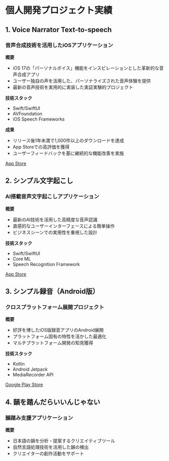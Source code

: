 # 個人開発プロジェクト実績

## 1. Voice Narrator Text-to-speech 
### 音声合成技術を活用したiOSアプリケーション

**概要**
- iOS 17の「パーソナルボイス」機能をインスピレーションとした革新的な音声合成アプリ
- ユーザー独自の声を活用した、パーソナライズされた音声体験を提供
- 最新の音声技術を実用的に実装した実証実験的プロジェクト

**技術スタック**
- Swift/SwiftUI
- AVFoundation
- iOS Speech Frameworks

**成果**
- リリース後1年未満で1,000件以上のダウンロードを達成
- App Storeでの高評価を獲得
- ユーザーフィードバックを基に継続的な機能改善を実施

[App Store](https://apps.apple.com/jp/app/読み上げナレーター-声で読み上げ/id6478449537)

## 2. シンプル文字起こし
### AI搭載音声文字起こしアプリケーション

**概要**
- 最新のAI技術を活用した高精度な音声認識
- 直感的なユーザーインターフェースによる簡単操作
- ビジネスシーンでの実用性を重視した設計

**技術スタック**
- Swift/SwiftUI
- Core ML
- Speech Recognition Framework

[App Store](https://apps.apple.com/jp/app/id6504149514)

## 3. シンプル録音（Android版）
### クロスプラットフォーム展開プロジェクト

**概要**
- 好評を博したiOS版録音アプリのAndroid展開
- プラットフォーム固有の特性を活かした最適化
- マルチプラットフォーム開発の知見獲得

**技術スタック**
- Kotlin
- Android Jetpack
- MediaRecorder API

[Google Play Store](https://play.google.com/store/apps/details?id=com.entaku.simpleRecord)

## 4. 韻を踏んだらいいんじゃない
### 韻踏み支援アプリケーション

**概要**
- 日本語の韻を分析・提案するクリエイティブツール
- 自然言語処理技術を活用した韻の検出
- クリエイターの創作活動をサポート

